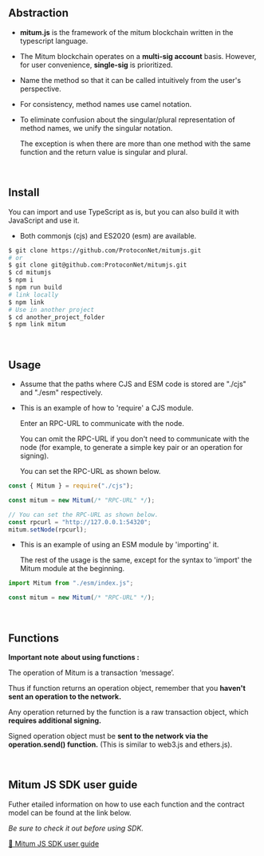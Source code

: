 ## Abstraction

- __mitum.js__ is the framework of the mitum blockchain written in the typescript language.
- The Mitum blockchain operates on a __multi-sig account__ basis. However, for user convenience, __single-sig__ is prioritized.
- Name the method so that it can be called intuitively from the user's perspective.
- For consistency, method names use camel notation.
- To eliminate confusion about the singular/plural representation of method names, we unify the singular notation.
    
    The exception is when there are more than one method with the same function and the return value is singular and plural.
    
</br> 

## **Install**

You can import and use TypeScript as is, but you can also build it with JavaScript and use it.
    
- Both commonjs (cjs) and ES2020 (esm) are available.
    

```bash
$ git clone https://github.com/ProtoconNet/mitumjs.git
# or
$ git clone git@github.com:ProtoconNet/mitumjs.git
$ cd mitumjs
$ npm i
$ npm run build
# link locally
$ npm link
# Use in another project
$ cd another_project_folder
$ npm link mitum
```

</br> 

## Usage

- Assume that the paths where CJS and ESM code is stored are "./cjs" and "./esm" respectively.

- This is an example of how to 'require' a CJS module.
    
    Enter an RPC-URL to communicate with the node.
    
    You can omit the RPC-URL if you don't need to communicate with the node (for example, to generate a simple key pair or an operation for signing).
    
    You can set the RPC-URL as shown below.
    

```jsx
const { Mitum } = require("./cjs");

const mitum = new Mitum(/* "RPC-URL" */);

// You can set the RPC-URL as shown below.
const rpcurl = "http://127.0.0.1:54320";
mitum.setNode(rpcurl);
```

- This is an example of using an ESM module by 'importing' it.
    
    The rest of the usage is the same, except for the syntax to 'import' the Mitum module at the beginning.
    

```jsx
import Mitum from "./esm/index.js";

const mitum = new Mitum(/* "RPC-URL" */);
```

</br> 

## Functions

**Important note** **about using functions :**

The operation of Mitum is a transaction ‘message’.

Thus if function returns an operation object, remember that you **haven't sent an operation to the network.**

Any operation returned by the function is a raw transaction object, which **requires additional signing.**

Signed operation object must be **sent to the network via the operation.send() function.**
(This is similar to web3.js and ethers.js).

</br> 

## Mitum JS SDK user guide

Futher etailed information on how to use each function and the contract model can be found at the link below.

*Be sure to check it out before using SDK.* 

<a href="https://socialinfratech.gitbook.io/mitum-js-sdk/introduction/installation"> 📖 Mitum JS SDK user guide </a>
